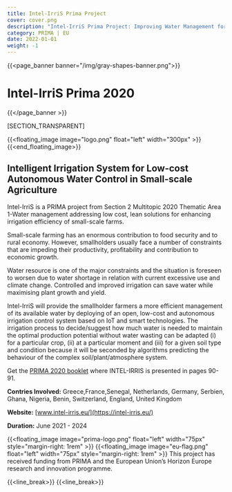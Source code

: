 ```yaml
---
title: Intel-IrriS Prima Project
cover: cover.png
description: "Intel-IrriS Prima Project: Improving Water Management for Small-Scale Farmers"
category: PRIMA | EU
date: 2022-01-01
weight: -1
---
```


<!-- {{<single_page_banner>}}
Intel-IrriS Prima 2020
{{</single_page_banner >}} -->

{{<page_banner banner="/img/gray-shapes-banner.png">}}
# Intel-IrriS Prima 2020
{{</page_banner >}}

[SECTION_TRANSPARENT]

{{<floating_image image="logo.png" float="left" width="300px" >}}
{{<end_floating_image>}}

## Intelligent Irrigation System for Low-cost Autonomous Water Control in Small-scale Agriculture

Intel-IrriS is a PRIMA project from Section 2 Multitopic 2020 Thematic Area 1-Water management addressing low cost, lean solutions for enhancing irrigation efficiency of small-scale farms. 

Small-scale farming has an enormous contribution to food security and to rural economy. However, smallholders usually face a number of constraints that are impeding their productivity, profitability and contribution to economic growth.

Water resource is one of the major constraints and the situation is foreseen to worsen due to water shortage in relation with current excessive use and climate change. Controlled and improved irrigation can save water while maximising plant growth and yield.

Intel-IrriS will provide the smallholder farmers a more efficient management of its available water by deploying of an open, low-cost and autonomous irrigation control system based on IoT and smart technologies. The irrigation process to decide/suggest how much water is needed to maintain the optimal production potential without water wasting can be adapted (i) for a particular crop, (ii) at a particular moment and (iii) for a given soil type and condition because it will be seconded by algorithms predicting the behaviour of the complex soil/plant/atmosphere system.


Get the [PRIMA 2020 booklet](https://prima-med.org/wp-content/uploads/2021/12/PRIMA_booklet_2020.pdf) where INTEL-IRRIS is presented in pages 90-91.


**Contries Involved:** Greece,France,Senegal, Netherlands, Germany, Serbien, Ghana, Nigeria, Benin, Switzerland, England, United Kingdom

**Website:** [www.intel-irris.eu/](https://intel-irris.eu/)

**Duration:** June 2021 - 2024

{{<floating_image image="prima-logo.png" float="left" width="75px" style="margin-right: 1rem" >}}
{{<floating_image image="eu-flag.png" float="left" width="75px" style="margin-right: 1rem" >}}
This project has received funding from PRIMA and the European Union’s Horizon Europe research and innovation programme.

{{<line_break>}}
{{<line_break>}}